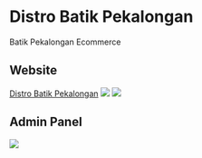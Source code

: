 # Distro Batik Pekalongan
Batik Pekalongan Ecommerce

## Website
<a href="http://debatik.hol.es">Distro Batik Pekalongan</a>
<img src="https://user-images.githubusercontent.com/30565150/38075257-f7b42aa6-335b-11e8-97aa-4d0335546b76.png"> <img src="https://user-images.githubusercontent.com/30565150/38075262-fd5a304a-335b-11e8-9ca2-6f30bc3e263d.png">

## Admin Panel
<img src="https://user-images.githubusercontent.com/30565150/38075265-00e1f55e-335c-11e8-9e17-d1c2143a9041.png">
